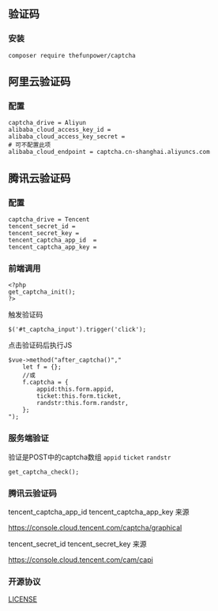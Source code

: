 ## 验证码
 

### 安装  

~~~
composer require thefunpower/captcha
~~~
 


## 阿里云验证码

### 配置

~~~
captcha_drive = Aliyun
alibaba_cloud_access_key_id = 
alibaba_cloud_access_key_secret = 
# 可不配置此项
alibaba_cloud_endpoint = captcha.cn-shanghai.aliyuncs.com
~~~


## 腾讯云验证码

### 配置

~~~
captcha_drive = Tencent
tencent_secret_id = 
tencent_secret_key = 
tencent_captcha_app_id  = 
tencent_captcha_app_key = 
~~~

### 前端调用 

~~~
<?php 
get_captcha_init();
?>
~~~

触发验证码

~~~
$('#t_captcha_input').trigger('click'); 
~~~

点击验证码后执行JS

~~~
$vue->method("after_captcha()","
	let f = {}; 
	//或
	f.captcha = {
		appid:this.form.appid,
		ticket:this.form.ticket,
		randstr:this.form.randstr, 
	};
");
~~~


### 服务端验证

验证是POST中的captcha数组 `appid` `ticket` `randstr`

~~~
get_captcha_check();
~~~


### 腾讯云验证码

tencent_captcha_app_id  tencent_captcha_app_key 来源

https://console.cloud.tencent.com/captcha/graphical

tencent_secret_id tencent_secret_key 来源

https://console.cloud.tencent.com/cam/capi


 
 

### 开源协议 

[LICENSE](LICENSE)
 
  
 